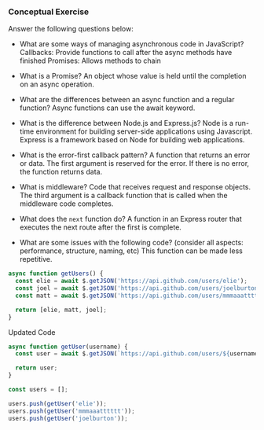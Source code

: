 ### Conceptual Exercise

Answer the following questions below:

- What are some ways of managing asynchronous code in JavaScript?
Callbacks: Provide functions to call after the async methods have finished
Promises: Allows methods to chain

- What is a Promise?
An object whose value is held until the completion on an async operation.

- What are the differences between an async function and a regular function?
Async functions can use the await keyword.

- What is the difference between Node.js and Express.js?
Node is a run-time environment for building server-side applications using Javascript.
Express is a framework based on Node for building web applications.

- What is the error-first callback pattern?
A function that returns an error or data.
The first argument is reserved for the error. If there is no error, the function returns data.

- What is middleware?
Code that receives request and response objects. The third argument is a callback function that is called when the middleware code completes.

- What does the `next` function do?
A function in an Express router that executes the next route after the first is complete.

- What are some issues with the following code? (consider all aspects: performance, structure, naming, etc)
This function can be made less repetitive.

```js
async function getUsers() {
  const elie = await $.getJSON('https://api.github.com/users/elie');
  const joel = await $.getJSON('https://api.github.com/users/joelburton');
  const matt = await $.getJSON('https://api.github.com/users/mmmaaatttttt');

  return [elie, matt, joel];
}
```
Updated Code

```js
async function getUser(username) {
  const user = await $.getJSON(`https://api.github.com/users/${username}`);

  return user;
}
```

```js
const users = [];

users.push(getUser('elie'));
users.push(getUser('mmmaaatttttt'));
users.push(getUser('joelburton'));

```
